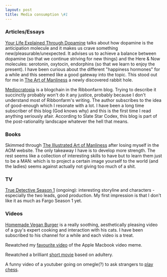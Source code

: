 ```yaml
---
layout: post
title: Media consumption \#1
---
```


### Articles/Essays

[Your Life Explained Through Dopamine](https://www.artofmanliness.com/articles/your-life-explained-through-dopamine/) talks about how dopamine is the anticipation molecule and it makes us crave something new/pleasurable/unexpected. It advises us to achieve a balance between dopamine (so that we continue striving for new things) and the Here & Now molecules: serotonin, oxytocin, endorphins (so that we learn to enjoy the present). I have been curious about the different "happiness hormones" for a while and this seemed like a good gateway into the topic. This stood out for me in [The Art of Manliness](https://www.artofmanliness.com/) a newly discovered rabbit hole.

[Mediocratopia](https://www.ribbonfarm.com/series/mediocratopia-2/) is a blogchain in the Ribbonfarm blog. Trying to describe it succinctly probably won't do it any justice, probably because I don't understand most of Ribbonfarm's writing. The author subscribes to the idea of good-enough which I resonate with a lot. I have been a long time subscriber of this blog (God knows why) and this is the first time I read anything seriously afair. According to Slate Star Codex, this blog is part of the post-rationality landscape whatever the hell that means.

### Books

Skimmed through [The Illustrated Art of Manliness](https://www.goodreads.com/book/show/31934012-the-illustrated-art-of-manliness) after losing myself in the AOM website. The only takeaway I have is to develop more strength. The rest seems like a collection of interesting skills to have but to learn them just to be a MAN: which is to project a certain image yourself to the world (and the ladies) seems against actually not giving too much of a shit.

### TV

[True Detective Season 1](https://en.wikipedia.org/wiki/True_Detective_(season_1)) (ongoing): interesting storyline and characters - especially the two leads, good production. My first impression is that I don't like it as much as Fargo Season 1 yet.

### Videos

[Homemade Vegan Burger](https://www.youtube.com/watch?v=_SglZwZdpV8) is a really soothing, aesthetically pleasing video of a guy's expert cooking and interaction with his cats. I have been subscribed to his channel for a while and each video is a treat.

Rewatched my [favourite video](https://www.youtube.com/watch?v=JBqCFS8fl8g) of the Apple Macbook video meme.

Rewatched a brilliant [short movie](https://www.youtube.com/watch?v=XDiwdQ8KvNU) based on adultery.

A funny video of a youtuber going on omegle(?) to ask strangers to [play chess](https://www.youtube.com/watch?v=nvY0NB5c1kw).
